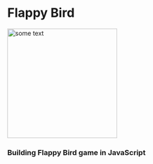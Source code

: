 # Flappy Bird

<img src="https://i0.wp.com/unity3d.college/wp-content/uploads/2015/10/flappy-bird-game-screens.jpg?resize=982%2C560&ssl=1" alt="some text" height=250px>
<h3>Building Flappy Bird game in JavaScript</h3>
